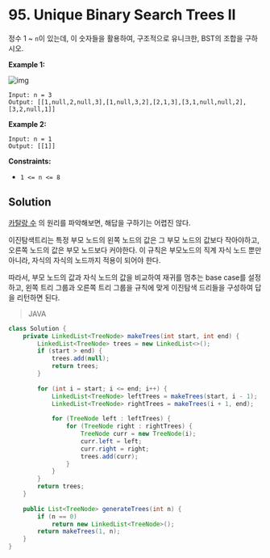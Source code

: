 # 95. Unique Binary Search Trees II

정수 1 ~ `n`이 있는데, 이 숫자들을 활용하여, 구조적으로 유니크한, BST의 조합을 구하시오.

**Example 1:**

![img](https://assets.leetcode.com/uploads/2021/01/18/uniquebstn3.jpg)

```
Input: n = 3
Output: [[1,null,2,null,3],[1,null,3,2],[2,1,3],[3,1,null,null,2],[3,2,null,1]]
```

**Example 2:**

```
Input: n = 1
Output: [[1]]
```

**Constraints:**

- `1 <= n <= 8`

## Solution

[카탈랑 수](https://ko.wikipedia.org/wiki/카탈랑_수) 의 원리를 파악해보면, 해답을 구하기는 어렵진 않다.

이진탐색트리는 특정 부모 노드의 왼쪽 노드의 값은 그 부모 노드의 값보다 작아야하고, 오른쪽 노드의 값은 부모 노드보다 커야한다. 이 규칙은 부모노드의 직계 자식 노드 뿐만 아니라, 자식의 자식의 노드까지 적용이 되어야 한다.

따라서, 부모 노드의 값과 자식 노드의 값을 비교하여 재귀를 멈추는 base case를 설정하고, 왼쪽 트리 그룹과 오른쪽 트리 그룹을 규칙에 맞게 이진탐색 드리들을 구성하여 답을 리턴하면 된다.

> JAVA

```java
class Solution {
    private LinkedList<TreeNode> makeTrees(int start, int end) {
        LinkedList<TreeNode> trees = new LinkedList<>();
        if (start > end) {
            trees.add(null);
            return trees;
        }
        
        for (int i = start; i <= end; i++) {
            LinkedList<TreeNode> leftTrees = makeTrees(start, i - 1);
            LinkedList<TreeNode> rightTrees = makeTrees(i + 1, end);
            
            for (TreeNode left : leftTrees) {
                for (TreeNode right : rightTrees) {
                    TreeNode curr = new TreeNode(i);
                    curr.left = left;
                    curr.right = right;
                    trees.add(curr);
                }
            }
        }
        return trees;
    }
    
    public List<TreeNode> generateTrees(int n) {
        if (n == 0)
            return new LinkedList<TreeNode>();
        return makeTrees(1, n);
    }
}
```

